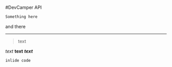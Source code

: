 #DevCamper API

``` js
Something here
```
and there
***
> text

*text* 
**text**
***text***

`inlide code`